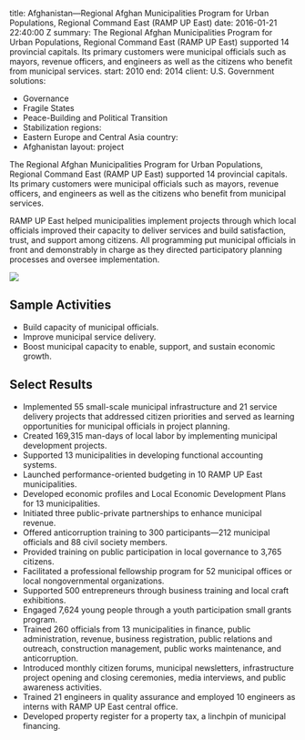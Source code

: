 
title: Afghanistan—Regional Afghan Municipalities Program for Urban Populations, Regional
  Command East (RAMP UP East)
date: 2016-01-21 22:40:00 Z
summary: The Regional Afghan Municipalities Program for Urban Populations, Regional
  Command East (RAMP UP East) supported 14 provincial capitals. Its primary customers
  were municipal officials such as mayors, revenue officers, and engineers as well
  as the citizens who benefit from municipal services.
start: 2010
end: 2014
client: U.S. Government
solutions:
- Governance
- Fragile States
- Peace-Building and Political Transition
- Stabilization
regions:
- Eastern Europe and Central Asia
country:
- Afghanistan
layout: project


The Regional Afghan Municipalities Program for Urban Populations, Regional Command East (RAMP UP East) supported 14 provincial capitals. Its primary customers were municipal officials such as mayors, revenue officers, and engineers as well as the citizens who benefit from municipal services.

RAMP UP East helped municipalities implement projects through which local officials improved their capacity to deliver services and build satisfaction, trust, and support among citizens. All programming put municipal officials in front and demonstrably in charge as they directed participatory planning processes and oversee implementation.

![][1]

## Sample Activities

* Build capacity of municipal officials.
* Improve municipal service delivery.
* Boost municipal capacity to enable, support, and sustain economic growth.

## Select Results

* Implemented 55 small-scale municipal infrastructure and 21 service delivery projects that addressed citizen priorities and served as learning opportunities for municipal officials in project planning.
* Created 169,315 man-days of local labor by implementing municipal development projects.
* Supported 13 municipalities in developing functional accounting systems.
* Launched performance-oriented budgeting in 10 RAMP UP East municipalities.
* Developed economic profiles and Local Economic Development Plans for 13 municipalities.
* Initiated three public-private partnerships to enhance municipal revenue.
* Offered anticorruption training to 300 participants—212 municipal officials and 88 civil society members.
* Provided training on public participation in local governance to 3,765 citizens.
* Facilitated a professional fellowship program for 52 municipal offices or local nongovernmental organizations.
* Supported 500 entrepreneurs through business training and local craft exhibitions.
* Engaged 7,624 young people through a youth participation small grants program.
* Trained 260 officials from 13 municipalities in finance, public administration, revenue, business registration, public relations and outreach, construction management, public works maintenance, and anticorruption.
* Introduced monthly citizen forums, municipal newsletters, infrastructure project opening and closing ceremonies, media interviews, and public awareness activities.
* Trained 21 engineers in quality assurance and employed 10 engineers as interns with RAMP UP East central office.
* Developed property register for a property tax, a linchpin of municipal financing.

[1]: https://assetify-dai.com/projects/RAMPUP.jpg
